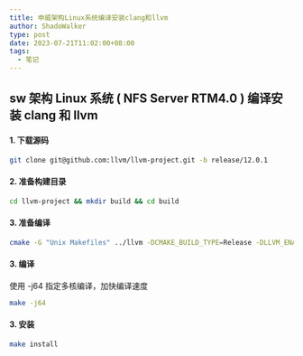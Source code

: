 ```yaml
---
title: 申威架构Linux系统编译安装clang和llvm
author: ShadoWalker
type: post
date: 2023-07-21T11:02:00+08:00
tags:
  - 笔记
---
```


## sw 架构 Linux 系统 ( NFS Server RTM4.0 ) 编译安装 clang 和 llvm

#### 1. 下载源码

```bash
git clone git@github.com:llvm/llvm-project.git -b release/12.0.1
```

#### 2. 准备构建目录

```bash
cd llvm-project && mkdir build && cd build
```

#### 3. 准备编译

```bash
cmake -G "Unix Makefiles" ../llvm -DCMAKE_BUILD_TYPE=Release -DLLVM_ENABLE_PROJECTS="clang;"
```

#### 3. 编译
使用 -j64 指定多核编译，加快编译速度
```bash
make -j64
```

#### 3. 安装
```bash
make install
```